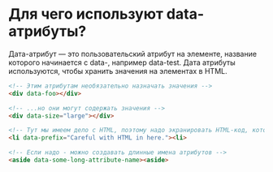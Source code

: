 # Для чего используют data-атрибуты?

Дата-атрибут — это пользовательский атрибут на элементе, название которого начинается с data-, например data-test. Дата атрибуты используются, чтобы хранить значения на элементах в HTML.

```HTML
<!-- Этим атрибутам необязательно назначать значения -->
<div data-foo></div>

<!-- ...но они могут содержать значения -->
<div data-size="large"></div>

<!-- Тут мы имеем дело с HTML, поэтому надо экранировать HTML-код, который, возможно, решено будет записать в атрибут -->
<li data-prefix="Careful with HTML in here."><li>

<!-- Если надо - можно создавать длинные имена атрибутов -->
<aside data-some-long-attribute-name><aside>
```
